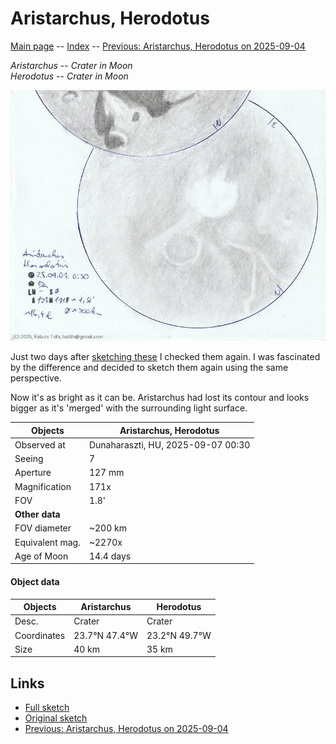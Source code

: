 # Aristarchus, Herodotus

[Main page](../index.md) -- [Index](../pages/obj_index.md) -- [Previous: Aristarchus, Herodotus on 2025-09-04](../obs/aristarchus-herodotus-2025-09-04.md)

_Aristarchus_ -- _Crater in Moon_  
_Herodotus_ -- _Crater in Moon_  

![Aristarchus, Herodotus](../img/aristarchus-herodotus-20250912.jpg)

Just two days after [sketching these](aristarchus-herodotus-2025-09-04.md)
I checked them again. I was fascinated by the difference
and decided to sketch them again using the same perspective.

Now it's as bright as it can be. Aristarchus had lost its contour and looks
bigger as it's 'merged' with the surrounding light surface.

Objects | Aristarchus, Herodotus
-|-
Observed at | Dunaharaszti, HU, 2025-09-07 00:30
Seeing | 7
Aperture | 127 mm
Magnification | 171x
FOV | 1.8'
**Other data** |  
FOV diameter | ~200 km
Equivalent mag. | ~2270x
Age of Moon | 14.4 days


#### Object data

Objects | Aristarchus | Herodotus
-|-|-
Desc. | Crater | Crater
Coordinates | 23.7°N 47.4°W | 23.2°N 49.7°W
Size | 40 km | 35 km

## Links

- [Full sketch](../img/fracastorius-aristarchus-herodotus-20250912.jpg)
- [Original sketch](../scan/20250912075516_001.jpg)
- [Previous: Aristarchus, Herodotus on 2025-09-04](../obs/aristarchus-herodotus-2025-09-04.md)
